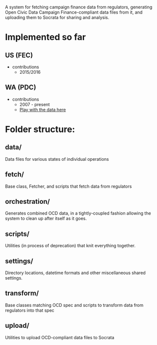 A system for fetching campaign finance data from regulators, generating Open Civic Data Campaign Finance-compliant data files from it, and uploading them to Socrata for sharing and analysis.

Implemented so far
==================

US (FEC)
--------
  - contributions
    - 2015/2016

WA (PDC)
--------
 - contributions
   - 2007 - present
   - [Play with the data here](https://abrahamepton.demo.socrata.com/dataset/WA-Campaign-Finance-FEC-and-PDC/gth4-t69d)

Folder structure:
=================

data/
-----
  Data files for various states of individual operations

fetch/
------
  Base class, Fetcher, and scripts that fetch data from regulators

orchestration/
--------------
  Generates combined OCD data, in a tightly-coupled fashion allowing the system to clean up after itself as it goes.

scripts/
--------
  Utilities (in process of deprecation) that knit everything together.

settings/
---------
  Directory locations, datetime formats and other miscellaneous shared settings.

transform/
----------
  Base classes matching OCD spec and scripts to transform data from regulators into that spec

upload/
-------
  Utilities to upload OCD-compliant data files to Socrata
